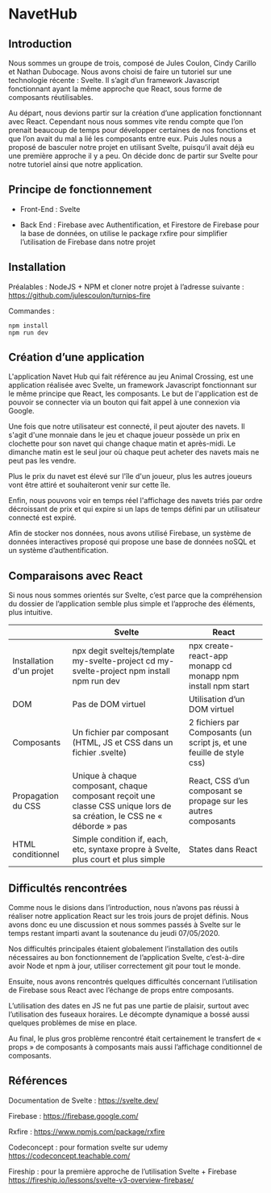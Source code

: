 # NavetHub

## Introduction

Nous sommes un groupe de trois, composé de Jules Coulon, Cindy Carillo et Nathan Dubocage. Nous avons choisi de faire un tutoriel sur une technologie récente : Svelte. Il s’agit d’un framework Javascript fonctionnant ayant la même approche que React, sous forme de composants réutilisables.

Au départ, nous devions partir sur la création d’une application fonctionnant avec React. Cependant nous nous sommes vite rendu compte que l’on prenait beaucoup de temps pour développer certaines de nos fonctions et que l’on avait du mal a lié les composants entre eux. Puis Jules nous a proposé de basculer notre projet en utilisant Svelte, puisqu’il avait déjà eu une première approche il y a peu. On décide donc de partir sur Svelte pour notre tutoriel ainsi que notre application.

## Principe de fonctionnement

* Front-End : Svelte

* Back End : Firebase avec Authentification, et Firestore de Firebase pour la base de données, on utilise le package rxfire pour simplifier l’utilisation de Firebase dans notre projet

## Installation

Préalables : NodeJS + NPM et cloner notre projet à l’adresse suivante :
https://github.com/julescoulon/turnips-fire

Commandes :

    npm install
    npm run dev

## Création d’une application

L'application Navet Hub qui fait référence au jeu Animal Crossing, est une application réalisée avec Svelte, un framework Javascript fonctionnant sur le même principe que React, les composants. Le but de l'application est de pouvoir se connecter via un bouton qui fait appel à une connexion via Google.

Une fois que notre utilisateur est connecté, il peut ajouter des navets. Il s'agit d'une monnaie dans le jeu et chaque joueur possède un prix en clochette pour son navet qui change chaque matin et après-midi. Le dimanche matin est le seul jour où chaque peut acheter des navets mais ne peut pas les vendre.

Plus le prix du navet est élevé sur l'île d'un joueur, plus les autres joueurs vont être attiré et souhaiteront venir sur cette île.

Enfin, nous pouvons voir en temps réel l'affichage des navets triés par ordre décroissant de prix et qui expire si un laps de temps défini par un utilisateur connecté est expiré.

Afin de stocker nos données, nous avons utilisé Firebase, un système de données interactives proposé qui propose une base de données noSQL et un système d’authentification.

## Comparaisons avec React

Si nous nous sommes orientés sur Svelte, c’est parce que la compréhension du dossier de l’application semble plus simple et l’approche des éléments, plus intuitive.

|                          | Svelte                                                                                                                  | React                                                                 |
|--------------------------|-------------------------------------------------------------------------------------------------------------------------|-----------------------------------------------------------------------|
| Installation d'un projet | npx degit sveltejs/template my-svelte-project cd my-svelte-project npm install npm run dev                              | npx create-react-app monapp cd monapp npm install npm start           |
| DOM                      | Pas de DOM virtuel                                                                                                      | Utilisation d’un DOM virtuel                                          |
| Composants               | Un fichier par composant (HTML, JS et CSS dans un fichier .svelte)                                                      | 2 fichiers par Composants (un script js, et une feuille de style css) |
| Propagation du CSS       | Unique à chaque composant, chaque composant reçoit une classe CSS unique lors de sa création, le CSS ne « déborde » pas | React, CSS d’un composant se propage sur les autres composants        |
| HTML conditionnel        | Simple condition if, each, etc, syntaxe propre à Svelte, plus court et plus simple                                      | States dans React                                                     |

## Difficultés rencontrées

Comme nous le disions dans l’introduction, nous n’avons pas réussi à réaliser notre application React sur les trois jours de projet définis. Nous avons donc eu une discussion et nous sommes passés à Svelte sur le temps restant imparti avant la soutenance du jeudi 07/05/2020.

Nos difficultés principales étaient globalement l’installation des outils nécessaires au bon fonctionnement de l’application Svelte, c’est-à-dire avoir Node et npm à jour, utiliser correctement git pour tout le monde.

Ensuite, nous avons rencontrés quelques difficultés concernant l’utilisation de Firebase sous React avec l’échange de props entre composants.

L’utilisation des dates en JS ne fut pas une partie de plaisir, surtout avec l’utilisation des fuseaux horaires. Le décompte dynamique a bossé aussi quelques problèmes de mise en place.

Au final, le plus gros problème rencontré était certainement le transfert de « props » de composants à composants mais aussi l’affichage conditionnel de composants.

## Références

Documentation de Svelte : https://svelte.dev/

Firebase : https://firebase.google.com/

Rxfire : https://www.npmjs.com/package/rxfire

Codeconcept : pour formation svelte sur udemy https://codeconcept.teachable.com/

Fireship : pour la première approche de l’utilisation Svelte + Firebase https://fireship.io/lessons/svelte-v3-overview-firebase/

